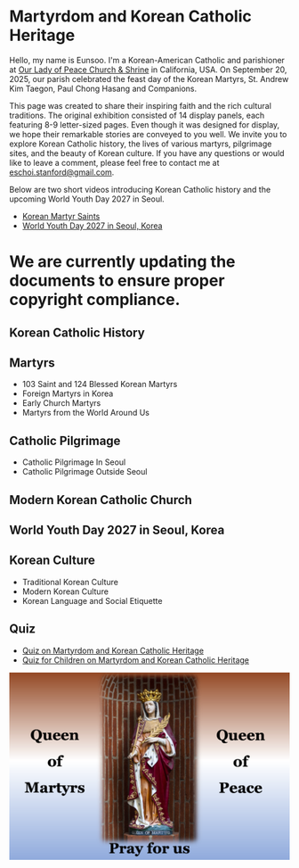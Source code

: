 # Martyrdom and Korean Catholic Heritage

Hello, my name is Eunsoo. I'm a Korean-American Catholic and parishioner at [Our Lady of Peace Church & Shrine](https://www.olop-shrine.org/) in California, USA. On September 20, 2025, our parish celebrated the feast day of the Korean Martyrs, St. Andrew Kim Taegon, Paul Chong Hasang and Companions.

This page was created to share their inspiring faith and the rich cultural traditions. The original exhibition consisted of 14 display panels, each featuring 8-9 letter-sized pages. Even though it was designed for display, we hope their remarkable stories are conveyed to you well. We invite you to explore Korean Catholic history, the lives of various martyrs, pilgrimage sites, and the beauty of Korean culture. If you have any questions or would like to leave a comment, please feel free to contact me at eschoi.stanford@gmail.com.

Below are two short videos introducing Korean Catholic history and the upcoming World Youth Day 2027 in Seoul. 
- [Korean Martyr Saints](https://youtu.be/fE61T_ygxbc?si=6j9IR2kTBCVoGq0G)
- [World Youth Day 2027 in Seoul, Korea](https://youtu.be/IBgqQ6_d22w?si=lMsvHtsmOxv-jtMx)

# We are currently updating the documents to ensure proper copyright compliance.

## Korean Catholic History

## Martyrs
- 103 Saint and 124 Blessed Korean Martyrs
- Foreign Martyrs in Korea
- Early Church Martyrs
- Martyrs from the World Around Us

## Catholic Pilgrimage
- Catholic Pilgrimage In Seoul
- Catholic Pilgrimage Outside Seoul

## Modern Korean Catholic Church

## World Youth Day 2027 in Seoul, Korea

## Korean Culture
- Traditional Korean Culture
- Modern Korean Culture
- Korean Language and Social Etiquette

## Quiz
- [Quiz on Martyrdom and Korean Catholic Heritage](Quiz.pdf)
- [Quiz for Children on Martyrdom and Korean Catholic Heritage](QuizForChildren.pdf)


![Queen Of Martyrs And Queen of Peace](QueenOfMartyrsPeace_v2.png)
